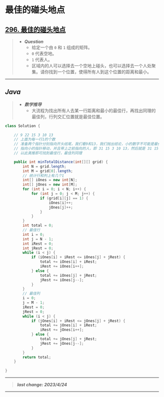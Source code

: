 # 最佳的碰头地点

## [296. 最佳的碰头地点](https://leetcode.cn/problems/best-meeting-point/)

> - ***Question***
>   - 给定一个由 `0` 和 `1` 组成的矩阵。
>   - `0` 代表空地。
>   - `1` 代表人。
>   - 区域内的人可以选择去一个空地上碰头，也可以选择去一个人处聚集。请你找到一个位置，使得所有人到这个位置的距离和最小。

---

## *Java*

> - ***数学推导***
>   - 大流程为找出所有人去某一行距离和最小的最佳行，再找出同理的最佳列，行列交汇位置就是最佳位置。

```java
class Solution {
    
    // 9 22 15 3 10 13
    // 上面为每一行1的个数
    // 准备两个指针分别指向开头结尾，我们看9和13，我们抛出结论，小的数字不可能是最佳行
    // 指向小的指针移动，并且带上之前指向的人，即 31 15 3 10 13，然后就是 31 15 3 23
    // 以此类推即可找到最佳行，最佳列同理

    public int minTotalDistance(int[][] grid) {
        int N = grid.length;
        int M = grid[0].length;
        // 统计行和列上有几个1
        int[] iOnes = new int[N];
        int[] jOnes = new int[M];
        for (int i = 0; i < N; i++) {
            for (int j = 0; j < M; j++) {
                if (grid[i][j] == 1) {
                    iOnes[i]++;
                    jOnes[j]++;
                }
            }
        }
        int total = 0;
        // 最佳行
        int i = 0;
        int j = N - 1;
        int iRest = 0;
        int jRest = 0;
        while (i < j) {
            if (iOnes[i] + iRest <= iOnes[j] + jRest) {
                total += iOnes[i] + iRest;
                iRest += iOnes[i++];
            } else {
                total += iOnes[j] + jRest;
                jRest += iOnes[j--];
            }
        }
        // 最佳列
        i = 0;
        j = M - 1;
        iRest = 0;
        jRest = 0;
        while (i < j) {
            if (jOnes[i] + iRest <= jOnes[j] + jRest) {
                total += jOnes[i] + iRest;
                iRest += jOnes[i++];
            } else {
                total += jOnes[j] + jRest;
                jRest += jOnes[j--];
            }
        }
        return total;
    }
    
}

```

---

> ***last change: 2023/4/24***

---
